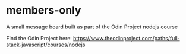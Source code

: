 # members-only

A small message board built as part of the Odin Project nodejs course

Find the Odin Project here: https://www.theodinproject.com/paths/full-stack-javascript/courses/nodejs
